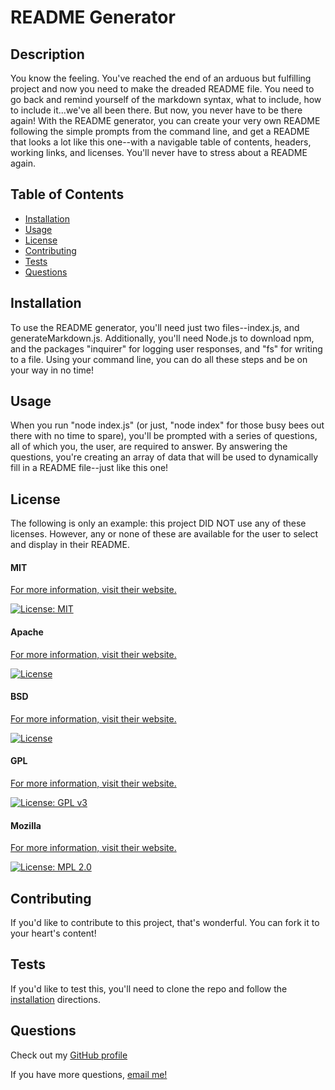 # README Generator


## Description

You know the feeling. You've reached the end of an arduous but fulfilling project and now you need to make the dreaded README file. You need to go back and remind yourself of the markdown syntax, what to include, how to include it...we've all been there. But now, you never have to be there again! With the README generator, you can create your very own README following the simple prompts from the command line, and get a README that looks a lot like this one--with a navigable table of contents, headers, working links, and licenses. You'll never have to stress about a README again. 


## Table of Contents

* [Installation](#installation)
* [Usage](#usage)
* [License](#License)
* [Contributing](#contributing)
* [Tests](#tests)
* [Questions](#Questions)

## Installation

To use the README generator, you'll need just two files--index.js, and generateMarkdown.js. Additionally, you'll need Node.js to download npm, and the packages "inquirer" for logging user responses, and "fs" for writing to a file. Using your command line, you can do all these steps and be on your way in no time!

## Usage 

When you run "node index.js" (or just, "node index" for those busy bees out there with no time to spare), you'll be prompted with a series of questions, all of which you, the user, are required to answer. By answering the questions, you're creating an array of data that will be used to dynamically fill in a README file--just like this one!


## License


The following is only an example: this project DID NOT use any of these licenses. However, any or none of these are available for the user to select and display in their README.

#### **MIT**

[For more information, visit their website.](https://opensource.org/licenses/MIT)

[![License: MIT](https://img.shields.io/badge/License-MIT-yellow.svg)](https://opensource.org/licenses/MIT)

#### **Apache**

[For more information, visit their website.](https://opensource.org/licenses/Apache-2.0)

[![License](https://img.shields.io/badge/License-Apache_2.0-blue.svg)](https://opensource.org/licenses/Apache-2.0)

#### **BSD**

[For more information, visit their website.](https://opensource.org/licenses/BSD-3-Clause)

[![License](https://img.shields.io/badge/License-BSD_3--Clause-blue.svg)](https://opensource.org/licenses/BSD-3-Clause)

#### **GPL**

[For more information, visit their website.](https://www.gnu.org/licenses/gpl-3.0)

[![License: GPL v3](https://img.shields.io/badge/License-GPLv3-blue.svg)](https://www.gnu.org/licenses/gpl-3.0)

#### **Mozilla**

[For more information, visit their website.](https://opensource.org/licenses/MPL-2.0)

[![License: MPL 2.0](https://img.shields.io/badge/License-MPL_2.0-brightgreen.svg)](https://opensource.org/licenses/MPL-2.0)

        
## Contributing 
If you'd like to contribute to this project, that's wonderful. You can fork it to your heart's content!


## Tests 
If you'd like to test this, you'll need to clone the repo and follow the [installation](#installation) directions.


## Questions
Check out my [GitHub profile](https://github.com/lillielovatt)

If you have more questions, [email me!](mailto:lillielovatt@gmail.com)

    